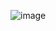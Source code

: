 
![image](https://user-images.githubusercontent.com/40539112/190086972-abe0d995-7010-43f9-96fe-f87142291467.png)

